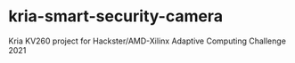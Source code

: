# kria-smart-security-camera
Kria KV260 project for Hackster/AMD-Xilinx Adaptive Computing Challenge 2021
